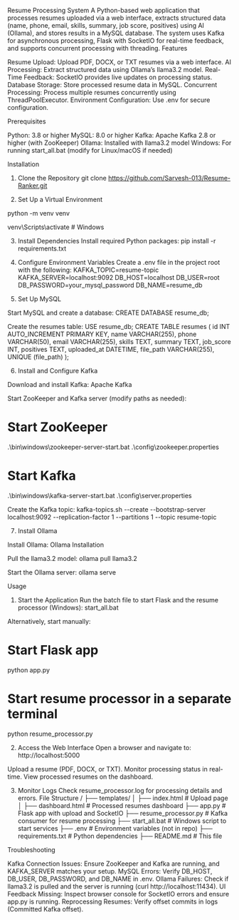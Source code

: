 Resume Processing System
A Python-based web application that processes resumes uploaded via a web interface, extracts structured data (name, phone, email, skills, summary, job score, positives) using AI (Ollama), and stores results in a MySQL database. The system uses Kafka for asynchronous processing, Flask with SocketIO for real-time feedback, and supports concurrent processing with threading.
Features

Resume Upload: Upload PDF, DOCX, or TXT resumes via a web interface.
AI Processing: Extract structured data using Ollama’s llama3.2 model.
Real-Time Feedback: SocketIO provides live updates on processing status.
Database Storage: Store processed resume data in MySQL.
Concurrent Processing: Process multiple resumes concurrently using ThreadPoolExecutor.
Environment Configuration: Use .env for secure configuration.

Prerequisites

Python: 3.8 or higher
MySQL: 8.0 or higher
Kafka: Apache Kafka 2.8 or higher (with ZooKeeper)
Ollama: Installed with llama3.2 model
Windows: For running start_all.bat (modify for Linux/macOS if needed)

Installation
1. Clone the Repository
git clone https://github.com/Sarvesh-013/Resume-Ranker.git


2. Set Up a Virtual Environment

python -m venv venv

venv\Scripts\activate  # Windows


3. Install Dependencies
Install required Python packages:
pip install -r requirements.txt

4. Configure Environment Variables
Create a .env file in the project root with the following:
KAFKA_TOPIC=resume-topic
KAFKA_SERVER=localhost:9092
DB_HOST=localhost
DB_USER=root
DB_PASSWORD=your_mysql_password
DB_NAME=resume_db

5. Set Up MySQL

Start MySQL and create a database:
CREATE DATABASE resume_db;


Create the resumes table:
USE resume_db;
CREATE TABLE resumes (
    id INT AUTO_INCREMENT PRIMARY KEY,
    name VARCHAR(255),
    phone VARCHAR(50),
    email VARCHAR(255),
    skills TEXT,
    summary TEXT,
    job_score INT,
    positives TEXT,
    uploaded_at DATETIME,
    file_path VARCHAR(255),
    UNIQUE (file_path)
);



6. Install and Configure Kafka

Download and install Kafka: Apache Kafka

Start ZooKeeper and Kafka server (modify paths as needed):
# Start ZooKeeper
.\bin\windows\zookeeper-server-start.bat .\config\zookeeper.properties
# Start Kafka
.\bin\windows\kafka-server-start.bat .\config\server.properties


Create the Kafka topic:
kafka-topics.sh --create --bootstrap-server localhost:9092 --replication-factor 1 --partitions 1 --topic resume-topic



7. Install Ollama

Install Ollama: Ollama Installation

Pull the llama3.2 model:
ollama pull llama3.2


Start the Ollama server:
ollama serve



Usage
1. Start the Application
Run the batch file to start Flask and the resume processor (Windows):
start_all.bat

Alternatively, start manually:
# Start Flask app
python app.py
# Start resume processor in a separate terminal
python resume_processor.py

2. Access the Web Interface
Open a browser and navigate to:
http://localhost:5000


Upload a resume (PDF, DOCX, or TXT).
Monitor processing status in real-time.
View processed resumes on the dashboard.

3. Monitor Logs
Check resume_processor.log for processing details and errors.
File Structure
<your-repo>/
├── templates/
│   ├── index.html       # Upload page
│   ├── dashboard.html   # Processed resumes dashboard
├── app.py               # Flask app with upload and SocketIO
├── resume_processor.py  # Kafka consumer for resume processing
├── start_all.bat        # Windows script to start services
├── .env                 # Environment variables (not in repo)
├── requirements.txt     # Python dependencies
├── README.md            # This file

Troubleshooting

Kafka Connection Issues: Ensure ZooKeeper and Kafka are running, and KAFKA_SERVER matches your setup.
MySQL Errors: Verify DB_HOST, DB_USER, DB_PASSWORD, and DB_NAME in .env.
Ollama Failures: Check if llama3.2 is pulled and the server is running (curl http://localhost:11434).
UI Feedback Missing: Inspect browser console for SocketIO errors and ensure app.py is running.
Reprocessing Resumes: Verify offset commits in logs (Committed Kafka offset).
